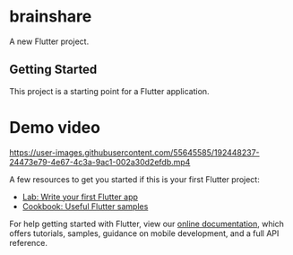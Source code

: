 # brainshare

A new Flutter project.

## Getting Started

This project is a starting point for a Flutter application.

# Demo video

https://user-images.githubusercontent.com/55645585/192448237-24473e79-4e67-4c3a-9ac1-002a30d2efdb.mp4

A few resources to get you started if this is your first Flutter project:

- [Lab: Write your first Flutter app](https://flutter.dev/docs/get-started/codelab)
- [Cookbook: Useful Flutter samples](https://flutter.dev/docs/cookbook)

For help getting started with Flutter, view our
[online documentation](https://flutter.dev/docs), which offers tutorials,
samples, guidance on mobile development, and a full API reference.
